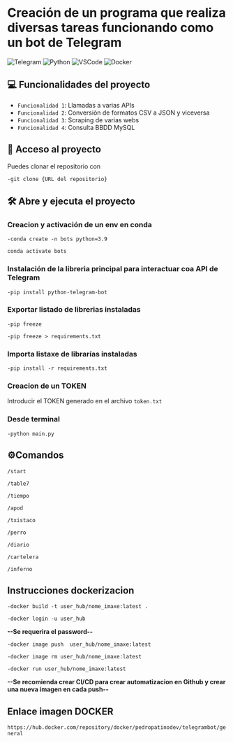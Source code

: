 # Creación de un programa que realiza diversas tareas funcionando como un bot de Telegram

![Telegram](https://img.shields.io/badge/Telegram-2CA5E0?style=for-the-badge&logo=telegram&logoColor=white)
![Python](https://img.shields.io/badge/Python-FFD43B?style=for-the-badge&logo=python&logoColor=blue)
![VSCode](https://img.shields.io/badge/VSCode-0078D4?style=for-the-badge&logo=visual%20studio%20code&logoColor=white)
![Docker](https://img.shields.io/badge/Docker-2CA5E0?style=for-the-badge&logo=docker&logoColor=white)

## 💻 Funcionalidades del proyecto

- `Funcionalidad 1`: Llamadas a varias APIs  
- `Funcionalidad 2`: Conversión de formatos CSV a JSON y viceversa  
- `Funcionalidad 3`: Scraping de varias webs  
- `Funcionalidad 4`: Consulta BBDD MySQL

## 📁 Acceso al proyecto

Puedes clonar el repositorio con 

`-git clone {URL del repositorio}`

## 🛠️ Abre y ejecuta el proyecto

### Creacion y activación de un env en conda

`-conda create -n bots python=3.9`

`conda activate bots`

### Instalación de la libreria principal para interactuar coa API de Telegram

`-pip install python-telegram-bot`

### Exportar listado de librerias instaladas

`-pip freeze`

`-pip freeze > requirements.txt`

### Importa listaxe de librarías instaladas

`-pip install -r requirements.txt`

### Creacion de un TOKEN

Introducir el TOKEN generado en el archivo `token.txt`

### Desde terminal

`-python main.py`

## ⚙️Comandos

`/start`

`/table7`

`/tiempo`

`/apod`

`/txistaco`

`/perro`

`/diario`

`/cartelera`

`/inferno`

## Instrucciones dockerizacion

`-docker build -t user_hub/nome_imaxe:latest .`

`-docker login -u user_hub`

**--Se requerira el password--**

`-docker image push  user_hub/nome_imaxe:latest`

`-docker image rm user_hub/nome_imaxe:latest`

`-docker run user_hub/nome_imaxe:latest`

**--Se recomienda crear CI/CD para crear automatizacion en Github y crear una nueva imagen en cada push--**

## Enlace imagen DOCKER

`https://hub.docker.com/repository/docker/pedropatinodev/telegrambot/general`
